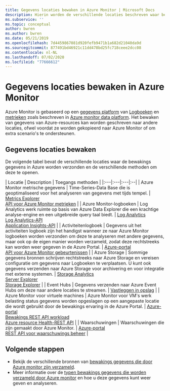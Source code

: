 ```yaml
---
title: Gegevens locaties bewaken in Azure Monitor | Microsoft Docs
description: Hierin worden de verschillende locaties beschreven waar bewakings gegevens worden opgeslagen in azure, met inbegrip van het Azure Monitor-gegevens platform.
ms.subservice: ''
ms.topic: conceptual
author: bwren
ms.author: bwren
ms.date: 05/21/2019
ms.openlocfilehash: 7d4459867081d920fefb9471b1a682d21040da9d
ms.sourcegitcommit: 877491bd46921c11dd478bd25fc718ceee2dcc08
ms.contentlocale: nl-NL
ms.lasthandoff: 07/02/2020
ms.locfileid: "77666612"
---
```

# <a name="monitoring-data-locations-in-azure-monitor"></a>Gegevens locaties bewaken in Azure Monitor

Azure Monitor is gebaseerd op een [gegevens platform](data-platform.md) van [Logboeken](data-platform-logs.md) en [metrieken](data-platform-metrics.md) zoals beschreven in [Azure monitor data platform](data-platform.md). Het bewaken van gegevens van Azure-resources kan worden geschreven naar andere locaties, ofwel voordat ze worden gekopieerd naar Azure Monitor of om extra scenario's te ondersteunen. 

## <a name="monitoring-data-locations"></a>Gegevens locaties bewaken

De volgende tabel bevat de verschillende locaties waar de bewakings gegevens in Azure worden verzonden en de verschillende methoden om deze te openen.

| Locatie | Description | Toegangs methoden |
|:---|:---|:---|:--|
| Azure Monitor metrische gegevens | Time-Series-Data Base die is geoptimaliseerd voor het analyseren van gegevens met tijds tempel. | [Metrics Explorer](metrics-getting-started.md)<br>[API voor Azure Monitor metrieken](/rest/api/monitor/metrics) |
| Azure Monitor-logboeken    | Log Analytics werk ruimte op basis van Azure Data Explorer die een krachtige analyse-engine en een uitgebreide query taal biedt. | [Log Analytics](../log-query/portals.md)<br>[Log Analytics-API](https://dev.loganalytics.io/)<br>[Application Insights-API](https://dev.applicationinsights.io/reference/get-query) |
| Activiteitenlogboek | Gegevens uit het activiteiten logboek zijn het handigst wanneer ze naar Azure Monitor logboeken worden verzonden om deze te analyseren met andere gegevens, maar ook op de eigen manier worden verzameld, zodat deze rechtstreeks kan worden weer gegeven in de Azure Portal. | [Azure-portal](activity-log-view.md#azure-portal)<br>[API voor Azure Monitor gebeurtenissen](/rest/api/monitor/eventcategories) |
| Azure Storage | Sommige gegevens bronnen schrijven rechtstreeks naar Azure Storage en vereisen configuratie om gegevens naar Logboeken te verplaatsen. U kunt ook gegevens verzenden naar Azure Storage voor archivering en voor integratie met externe systemen.  | [Storage Analytics](/rest/api/storageservices/storage-analytics)<br>[Server Explorer](/visualstudio/azure/vs-azure-tools-storage-resources-server-explorer-browse-manage)<br>[Storage Explorer](/azure/vs-azure-tools-storage-manage-with-storage-explorer?tabs=windows) |
| Event Hubs | Gegevens verzenden naar Azure Event Hubs om deze naar andere locaties te streamen. | [Vastleggen in opslag](../../event-hubs/event-hubs-capture-overview.md)  |
| Azure Monitor voor virtuele machines | Azure Monitor voor VM's werk belasting status gegevens worden opgeslagen op een aangepaste locatie die wordt gebruikt door de bewakings ervaring in de Azure Portal. | [Azure-portal](../insights/vminsights-overview.md)<br>[Bewakings REST API workload](https://docs.microsoft.com/rest/api/monitor/microsoft.workloadmonitor/components)<br>[Azure resource Health-REST API](https://docs.microsoft.com/rest/api/resourcehealth/)  |
| Waarschuwingen | Waarschuwingen die zijn gemaakt door Azure Monitor. | [Azure-portal](alerts-managing-alert-instances.md)<br>[REST API voor waarschuwings beheer](https://docs.microsoft.com/rest/api/monitor/alertsmanagement/alerts) |



## <a name="next-steps"></a>Volgende stappen

- Bekijk de verschillende bronnen van [bewakings gegevens die door Azure monitor zijn verzameld](data-sources.md).
- Meer informatie over de [typen bewakings gegevens die worden verzameld door Azure monitor](data-platform.md) en hoe u deze gegevens kunt weer geven en analyseren.
